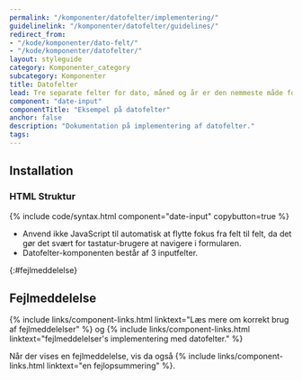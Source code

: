 ```yaml
---
permalink: "/komponenter/datofelter/implementering/"
guidelinelink: "/komponenter/datofelter/guidelines/"
redirect_from:
- "/kode/komponenter/dato-felt/"
- "/kode/komponenter/datofelter/"
layout: styleguide
category: Komponenter_category
subcategory: Komponenter
title: Datofelter
lead: Tre separate felter for dato, måned og år er den nemmeste måde for brugeren at indskrive en dato.
component: "date-input"
componentTitle: "Eksempel på datofelter"
anchor: false
description: "Dokumentation på implementering af datofelter."
tags:
---
```


## Installation

### HTML Struktur

{% include code/syntax.html component="date-input" copybutton=true %}

- Anvend ikke JavaScript til automatisk at flytte fokus fra felt til felt, da det gør det svært for tastatur-brugere at navigere i formularen.
- Datofelter-komponenten består af 3 inputfelter.

{:#fejlmeddelelse}
## Fejlmeddelelse
{% include links/component-links.html linktext="Læs mere om korrekt brug af fejlmeddelelser" %} og {% include links/component-links.html linktext="fejlmeddelelser's implementering med datofelter." %}

Når der vises en fejlmeddelelse, vis da også {% include links/component-links.html linktext="en fejlopsummering" %}.



